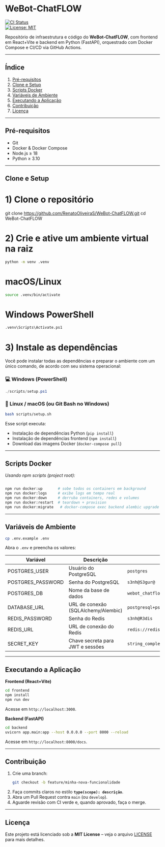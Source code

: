 # WeBot-ChatFLOW

[![CI Status](https://github.com/RenatoOliveiraS/WeBot-ChatFLOW/actions/workflows/ci-cd.yml/badge.svg)](https://github.com/RenatoOliveiraS/WeBot-ChatFLOW/actions)  
[![License: MIT](https://img.shields.io/badge/License-MIT-yellow.svg)](LICENSE)

Repositório de infraestrutura e código do **WeBot-ChatFLOW**, com frontend em React+Vite e backend em Python (FastAPI), orquestrado com Docker Compose e CI/CD via GitHub Actions.

---

## Índice

1. [Pré-requisitos](#pré-requisitos)  
2. [Clone e Setup](#clone-e-setup)  
3. [Scripts Docker](#scripts-docker)  
4. [Variáveis de Ambiente](#variáveis-de-ambiente)  
5. [Executando a Aplicação](#executando-a-aplicação)  
6. [Contribuição](#contribuição)  
7. [Licença](#licença)  

---

## Pré-requisitos

- Git  
- Docker & Docker Compose  
- Node.js ≥ 18  
- Python ≥ 3.10  

---

## Clone e Setup


# 1) Clone o repositório
git clone https://github.com/RenatoOliveiraS/WeBot-ChatFLOW.git
cd WeBot-ChatFLOW

# 2) Crie e ative um ambiente virtual na raiz
```bash
python -m venv .venv
```
# macOS/Linux
```bash
source .venv/bin/activate
```
# Windows PowerShell
```bash
.venv\Scripts\Activate.ps1
```
# 3) Instale as dependências

Você pode instalar todas as dependências e preparar o ambiente com um único comando, de acordo com seu sistema operacional:

### 💻 Windows (PowerShell)

```powershell
./scripts/setup.ps1
```

### 🐧 Linux / macOS (ou Git Bash no Windows)

```bash
bash scripts/setup.sh
```

Esse script executa:
- Instalação de dependências Python (`pip install`)
- Instalação de dependências frontend (`npm install`)
- Download das imagens Docker (`docker-compose pull`)


---

## Scripts Docker

_Usando npm scripts (project root):_

```bash

npm run docker:up       # sobe todos os containers em background
npm run docker:logs     # exibe logs em tempo real
npm run docker:down     # derruba containers, redes e volumes
npm run docker:restart  # teardown + provision
npm run docker:migrate   # docker-compose exec backend alembic upgrade head

```

---

## Variáveis de Ambiente

```bash
cp .env.example .env
```

Abra o `.env` e preencha os valores:

| Variável           | Descrição                                   | Exemplo                                       |
|--------------------|---------------------------------------------|-----------------------------------------------|
| POSTGRES_USER      | Usuário do PostgreSQL                       | `postgres`                                    |
| POSTGRES_PASSWORD  | Senha do PostgreSQL                         | `s3nh@S3gur@`                                 |
| POSTGRES_DB        | Nome da base de dados                       | `webot_chatflow`                              |
| DATABASE_URL       | URL de conexão (SQLAlchemy/Alembic)         | `postgresql+psycopg2://postgres:senha@postgres:5432/webot_chatflow` |
| REDIS_PASSWORD     | Senha do Redis                              | `s3nh@R3dis`                                  |
| REDIS_URL          | URL de conexão do Redis                     | `redis://redis:6379/0`                        |
| SECRET_KEY         | Chave secreta para JWT e sessões            | `string_complexa_aleatoria`                   |

---

## Executando a Aplicação

**Frontend (React+Vite)**  
```bash
cd frontend
npm install
npm run dev
```  
Acesse em `http://localhost:3000`.

**Backend (FastAPI)**  
```bash
cd backend
uvicorn app.main:app --host 0.0.0.0 --port 8000 --reload
```  
Acesse em `http://localhost:8000/docs`.

---

## Contribuição

1. Crie uma branch:  
   ```bash
   git checkout -b feature/minha-nova-funcionalidade
   ```
2. Faça commits claros no estilo **`type(scope): descrição`**.  
3. Abra um Pull Request contra `main` (ou `develop`).  
4. Aguarde revisão com CI verde e, quando aprovado, faça o merge.

---

## Licença

Este projeto está licenciado sob a **MIT License** – veja o arquivo [LICENSE](LICENSE) para mais detalhes.  
